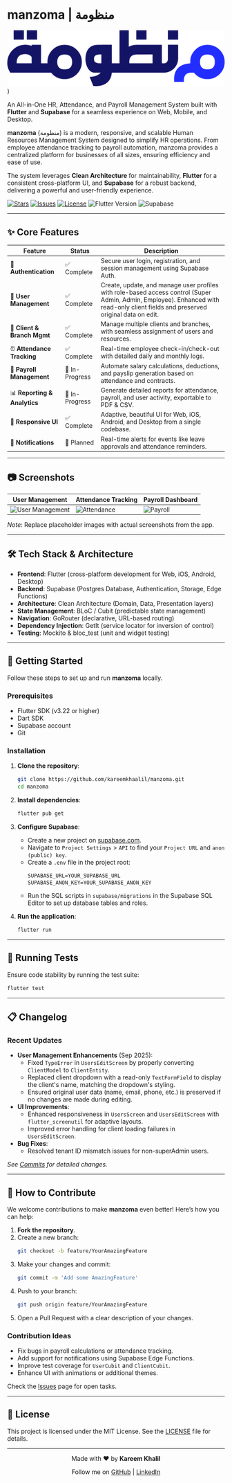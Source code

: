 # manzoma | منظومة

![manzoma logo](https://raw.githubusercontent.com/kareemkhaalil/manzoma/refs/heads/main/assets/images/Asset%201.png)) <!-- 👈 MODIFIED: Placeholder للـ logo, استبدله برابط الصورة الفعلي -->

An All-in-One HR, Attendance, and Payroll Management System built with **Flutter** and **Supabase** for a seamless experience on Web, Mobile, and Desktop.

**manzoma** (منظومة) is a modern, responsive, and scalable Human Resources Management System designed to simplify HR operations. From employee attendance tracking to payroll automation, manzoma provides a centralized platform for businesses of all sizes, ensuring efficiency and ease of use.

The system leverages **Clean Architecture** for maintainability, **Flutter** for a consistent cross-platform UI, and **Supabase** for a robust backend, delivering a powerful and user-friendly experience.

[![Stars](https://img.shields.io/github/stars/kareemkhaalil/manzoma)](https://github.com/kareemkhaalil/manzoma/stargazers)
[![Issues](https://img.shields.io/github/issues/kareemkhaalil/manzoma)](https://github.com/kareemkhaalil/manzoma/issues)
[![License](https://img.shields.io/github/license/kareemkhaalil/manzoma)](https://github.com/kareemkhaalil/manzoma/blob/main/LICENSE)
![Flutter Version](https://img.shields.io/badge/Flutter-3.22-blue)
![Supabase](https://img.shields.io/badge/Supabase-0.8-green)

---

## ✨ Core Features

| Feature                  | Status         | Description                                                                 |
|--------------------------|----------------|-----------------------------------------------------------------------------|
| 🔐 **Authentication**     | ✅ Complete    | Secure user login, registration, and session management using Supabase Auth. |
| 👤 **User Management**    | ✅ Complete    | Create, update, and manage user profiles with role-based access control (Super Admin, Admin, Employee). Enhanced with read-only client fields and preserved original data on edit. |
| 🏢 **Client & Branch Mgmt** | ✅ Complete    | Manage multiple clients and branches, with seamless assignment of users and resources. |
| ⏰ **Attendance Tracking**| ✅ Complete    | Real-time employee check-in/check-out with detailed daily and monthly logs.  |
| 💸 **Payroll Management** | 🚧 In-Progress | Automate salary calculations, deductions, and payslip generation based on attendance and contracts. |
| 📊 **Reporting & Analytics** | 🚧 In-Progress | Generate detailed reports for attendance, payroll, and user activity, exportable to PDF & CSV. |
| 📱 **Responsive UI**      | ✅ Complete    | Adaptive, beautiful UI for Web, iOS, Android, and Desktop from a single codebase. |
| 🔔 **Notifications**      | 📅 Planned     | Real-time alerts for events like leave approvals and attendance reminders.   |

---

## 📷 Screenshots

<!-- 👈 MODIFIED: أضف screenshots هنا -->
| User Management | Attendance Tracking | Payroll Dashboard |
|-----------------|---------------------|-------------------|
| ![User Management](https://via.placeholder.com/300x600?text=User+Management) | ![Attendance](https://via.placeholder.com/300x600?text=Attendance) | ![Payroll](https://via.placeholder.com/300x600?text=Payroll) |

*Note*: Replace placeholder images with actual screenshots from the app.

---

## 🛠️ Tech Stack & Architecture

- **Frontend**: Flutter (cross-platform development for Web, iOS, Android, Desktop)
- **Backend**: Supabase (Postgres Database, Authentication, Storage, Edge Functions)
- **Architecture**: Clean Architecture (Domain, Data, Presentation layers)
- **State Management**: BLoC / Cubit (predictable state management)
- **Navigation**: GoRouter (declarative, URL-based routing)
- **Dependency Injection**: GetIt (service locator for inversion of control)
- **Testing**: Mockito & bloc_test (unit and widget testing)

---

## 🚀 Getting Started

Follow these steps to set up and run **manzoma** locally.

### Prerequisites
- Flutter SDK (v3.22 or higher)
- Dart SDK
- Supabase account
- Git

### Installation
1. **Clone the repository**:
   ```bash
   git clone https://github.com/kareemkhaalil/manzoma.git
   cd manzoma
   ```

2. **Install dependencies**:
   ```bash
   flutter pub get
   ```

3. **Configure Supabase**:
   - Create a new project on [supabase.com](https://supabase.com).
   - Navigate to `Project Settings` > `API` to find your `Project URL` and `anon (public) key`.
   - Create a `.env` file in the project root:
     ```env
     SUPABASE_URL=YOUR_SUPABASE_URL
     SUPABASE_ANON_KEY=YOUR_SUPABASE_ANON_KEY
     ```
   - Run the SQL scripts in `supabase/migrations` in the Supabase SQL Editor to set up database tables and roles.

4. **Run the application**:
   ```bash
   flutter run
   ```

---

## 🧪 Running Tests

Ensure code stability by running the test suite:
```bash
flutter test
```

---

## 📋 Changelog

### Recent Updates
- **User Management Enhancements** (Sep 2025):
  - Fixed `TypeError` in `UsersEditScreen` by properly converting `ClientModel` to `ClientEntity`.
  - Replaced client dropdown with a read-only `TextFormField` to display the client's name, matching the dropdown's styling.
  - Ensured original user data (name, email, phone, etc.) is preserved if no changes are made during editing.
- **UI Improvements**:
  - Enhanced responsiveness in `UsersScreen` and `UsersEditScreen` with `flutter_screenutil` for adaptive layouts.
  - Improved error handling for client loading failures in `UsersEditScreen`.
- **Bug Fixes**:
  - Resolved tenant ID mismatch issues for non-superAdmin users.

*See [Commits](https://github.com/kareemkhaalil/manzoma/commits/main) for detailed changes.*

---

## 🤝 How to Contribute

We welcome contributions to make **manzoma** even better! Here’s how you can help:
1. **Fork the repository**.
2. Create a new branch:
   ```bash
   git checkout -b feature/YourAmazingFeature
   ```
3. Make your changes and commit:
   ```bash
   git commit -m 'Add some AmazingFeature'
   ```
4. Push to your branch:
   ```bash
   git push origin feature/YourAmazingFeature
   ```
5. Open a Pull Request with a clear description of your changes.

### Contribution Ideas
- Fix bugs in payroll calculations or attendance tracking.
- Add support for notifications using Supabase Edge Functions.
- Improve test coverage for `UserCubit` and `ClientCubit`.
- Enhance UI with animations or additional themes.

Check the [Issues](https://github.com/kareemkhaalil/manzoma/issues) page for open tasks.

---

## 📄 License

This project is licensed under the MIT License. See the [LICENSE](LICENSE) file for details.

---

<div align="center">
  <p>Made with ❤️ by <strong>Kareem Khalil</strong></p>
  <p>Follow me on <a href="https://github.com/kareemkhaalil">GitHub</a> | <a href="https://linkedin.com/in/kareemkhalil">LinkedIn</a></p>
</div>
